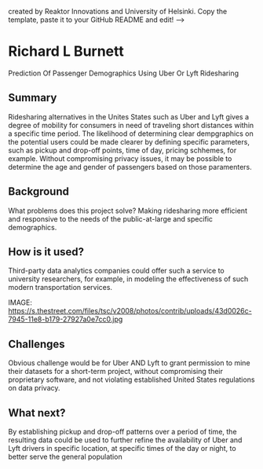 
created by Reaktor Innovations and University of Helsinki. 
Copy the template, paste it to your GitHub README and edit! -->

# Richard L Burnett

Prediction Of Passenger Demographics Using Uber Or Lyft Ridesharing

## Summary

Ridesharing alternatives in the Unites States such as Uber and Lyft gives a degree of mobility for consumers in need of traveling short distances within a specific time period. The likelihood of determining clear dempgraphics on the potential users could be made clearer by defining specific parameters, such as pickup and drop-off points, time of day, pricing schhemes, for example. Without compromising privacy issues, it may be possible to determine the age and gender of passengers based on those paramenters.  


## Background

What problems does this project solve? Making ridesharing more efficient and responsive to the needs of the public-at-large and specific demographics. 


## How is it used?

Third-party data analytics companies could offer such a service to university researchers, for example, in modeling the effectiveness of such modern transportation services.

IMAGE: https://s.thestreet.com/files/tsc/v2008/photos/contrib/uploads/43d0026c-7945-11e8-b179-27927a0e7cc0.jpg

## Challenges

Obvious challenge would be for Uber AND Lyft to grant permission to mine their datasets for a short-term project, without compromising their proprietary software, and not violating established United States regulations on data privacy.

## What next?

By establishing pickup and drop-off patterns over a period of time, the resulting data could be used to further refine the availability of Uber and Lyft drivers in specific location, at specific times of the day or night, to better serve the general population
